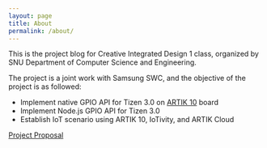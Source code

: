 ```yaml
---
layout: page
title: About
permalink: /about/
---
```


This is the project blog for Creative Integrated Design 1 class, organized by SNU Department of Computer Science and Engineering.

The project is a joint work with Samsung SWC, and the objective of the project is as followed:

* Implement native GPIO API for Tizen 3.0 on [ARTIK 10](https://www.artik.io/modules/overview/artik-10/) board
* Implement Node.js GPIO API for Tizen 3.0
* Establish IoT scenario using ARTIK 10, IoTivity, and ARTIK Cloud

[Project Proposal](http://dcslab.snu.ac.kr/courses/2016f/project/company/proposal/2_samsung_swc.docx)
